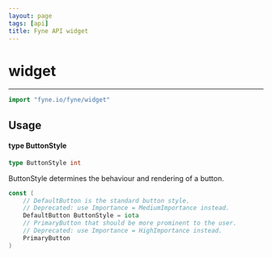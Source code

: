 ```yaml
---
layout: page
tags: [api]
title: Fyne API widget
---
```


# widget
---
```go
import "fyne.io/fyne/widget"
```

## Usage

#### type ButtonStyle

```go
type ButtonStyle int
```

ButtonStyle determines the behaviour and rendering of a button.

```go
const (
	// DefaultButton is the standard button style.
	// Deprecated: use Importance = MediumImportance instead.
	DefaultButton ButtonStyle = iota
	// PrimaryButton that should be more prominent to the user.
	// Deprecated: use Importance = HighImportance instead.
	PrimaryButton
)
```
